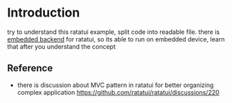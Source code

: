 # Introduction 

try to understand this ratatui example, split code into readable file.
there is [embedded backend](https://github.com/j-g00da/mousefood) for ratatui, so its able to run on embedded device, learn that after you understand the concept


## Reference 

- there is discussion about MVC pattern in ratatui for better organizing complex application https://github.com/ratatui/ratatui/discussions/220
